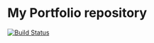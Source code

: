 # My Portfolio repository

[![Build Status](https://travis-ci.com/sp0x/portfolio.svg?branch=master)](https://travis-ci.com/sp0x/portfolio)